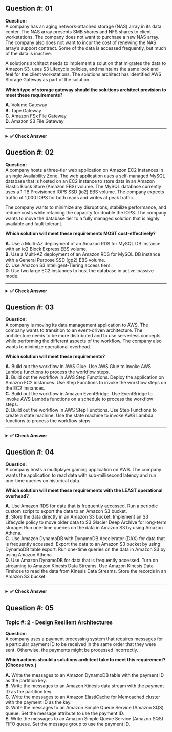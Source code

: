 ## Question #: 01

**Question:**  
A company has an aging network-attached storage (NAS) array in its data center. The NAS array presents SMB shares and NFS shares to client workstations. The company does not want to purchase a new NAS array. The company also does not want to incur the cost of renewing the NAS array’s support contract. Some of the data is accessed frequently, but much of the data is inactive.

A solutions architect needs to implement a solution that migrates the data to Amazon S3, uses S3 Lifecycle policies, and maintains the same look and feel for the client workstations. The solutions architect has identified AWS Storage Gateway as part of the solution.

**Which type of storage gateway should the solutions architect provision to meet these requirements?**

**A.** Volume Gateway  
**B.** Tape Gateway  
**C.** Amazon FSx File Gateway  
**D.** Amazon S3 File Gateway

---

<details>
<summary><strong>✅ Check Answer</strong></summary>

---

### ✅ Correct Answer: **D. Amazon S3 File Gateway**

---

### 📘 Explanation:

**Amazon S3 File Gateway** is the ideal choice for this scenario. It presents a file interface (NFS or SMB) to on-premises clients, but stores the actual data in **Amazon S3**. This meets the need to:

- Maintain the same interface (NFS/SMB) for client workstations.
- Use **S3 Lifecycle policies** to manage storage costs by transitioning older data to cheaper storage classes like **S3 Glacier**.
- Avoid purchasing new on-premises storage or renewing support contracts.

#### ✅ Why Option D is Correct:
- **S3 File Gateway** enables access to objects in Amazon S3 as files through standard NFS and SMB protocols.
- Files are cached locally for low-latency access and can be accessed by multiple clients.
- Works well for replacing legacy NAS systems and allows seamless migration.

#### 🚫 Why not the others?
- **A. Volume Gateway** exposes block storage (iSCSI), not suitable for file-based workloads.
- **B. Tape Gateway** is for backup/archive workflows using virtual tapes — not appropriate for regular file access.
- **C. Amazon FSx File Gateway** is not a valid service — likely a confusion with **Amazon FSx for Windows/Linux**, which is a managed file system, not a Storage Gateway type.

---

### 🔗 References:

- AWS Docs – [Amazon S3 File Gateway](https://docs.aws.amazon.com/filegateway/latest/filefsxw/what-is-file-gateway.html)  
- [ExamTopics Discussion](https://www.examtopics.com/discussions/amazon/view/100220-exam-aws-certified-solutions-architect-associate-saa-c03/)

</details>

## Question #: 02

**Question:**  
A company hosts a three-tier web application on Amazon EC2 instances in a single Availability Zone. The web application uses a self-managed MySQL database that is hosted on an EC2 instance to store data in an Amazon Elastic Block Store (Amazon EBS) volume. The MySQL database currently uses a 1 TB Provisioned IOPS SSD (io2) EBS volume. The company expects traffic of 1,000 IOPS for both reads and writes at peak traffic.

The company wants to minimize any disruptions, stabilize performance, and reduce costs while retaining the capacity for double the IOPS. The company wants to move the database tier to a fully managed solution that is highly available and fault tolerant.

**Which solution will meet these requirements MOST cost-effectively?**

**A.** Use a Multi-AZ deployment of an Amazon RDS for MySQL DB instance with an io2 Block Express EBS volume.  
**B.** Use a Multi-AZ deployment of an Amazon RDS for MySQL DB instance with a General Purpose SSD (gp2) EBS volume.  
**C.** Use Amazon S3 Intelligent-Tiering access tiers.  
**D.** Use two large EC2 instances to host the database in active-passive mode.

---

<details>
<summary><strong>✅ Check Answer</strong></summary>

---

### ✅ Correct Answer: **B. Use a Multi-AZ deployment of an Amazon RDS for MySQL DB instance with a General Purpose SSD (gp2) EBS volume.**

---

### 📘 Explanation:

#### ✅ Why Option B is Correct:
- **Amazon RDS** in **Multi-AZ deployment** provides high availability and fault tolerance.
- **General Purpose SSD (gp2)** volumes can provide **up to 3,000 IOPS** per volume, depending on
### ✅ Correct Answer: **B. Use a Multi-AZ deployment of an Amazon RDS for MySQL DB instance with a General Purpose SSD (gp2) EBS volume.**

---

### 📘 Explanation:

#### ✅ Why Option B is Correct:
- **Amazon RDS** in **Multi-AZ deployment** provides high availability and fault tolerance.
- **General Purpose SSD (gp2)** volumes can provide **up to 3,000 IOPS** per volume, depending on the size (you get 3 IOPS per GB). A 1 TB gp2 volume can provide **3,000 IOPS**, which is enough to handle **1,000 IOPS** read/write traffic and allows for future growth up to **double the current workload**.
- This option also **reduces costs significantly** compared to using **Provisioned IOPS (io2)**.

#### 🚫 Why not the others?

- **A.** io2 Block Express is very high performance and low latency, but it's **more expensive** than gp2. Not needed for this IOPS level if cost is a concern.
- **C.** Amazon S3 Intelligent-Tiering is **not suitable for databases**, as it’s designed for object storage and archival—not live transactional workloads.
- **D.** Hosting a MySQL cluster on EC2 in an active-passive configuration increases operational complexity, lacks managed features, and is **not fault-tolerant by default** without additional setup and tooling.

---

### 🔗 References:

- AWS Docs – [Amazon RDS Multi-AZ](https://docs.aws.amazon.com/AmazonRDS/latest/UserGuide/Concepts.MultiAZ.html)  
- AWS Docs – [EBS Volume Types](https://docs.aws.amazon.com/AWSEC2/latest/UserGuide/ebs-volume-types.html)  

</details>

## Question #: 03

**Question:**  
A company is moving its data management application to AWS. The company wants to transition to an event-driven architecture. The architecture needs to be more distributed and to use serverless concepts while performing the different aspects of the workflow. The company also wants to minimize operational overhead.

**Which solution will meet these requirements?**

**A.** Build out the workflow in AWS Glue. Use AWS Glue to invoke AWS Lambda functions to process the workflow steps.  
**B.** Build out the workflow in AWS Step Functions. Deploy the application on Amazon EC2 instances. Use Step Functions to invoke the workflow steps on the EC2 instances.  
**C.** Build out the workflow in Amazon EventBridge. Use EventBridge to invoke AWS Lambda functions on a schedule to process the workflow steps.  
**D.** Build out the workflow in AWS Step Functions. Use Step Functions to create a state machine. Use the state machine to invoke AWS Lambda functions to process the workflow steps.

---

<details>
<summary><strong>✅ Check Answer</strong></summary>

---

### ✅ Correct Answer:  
**D. Build out the workflow in AWS Step Functions. Use Step Functions to create a state machine. Use the state machine to invoke AWS Lambda functions to process the workflow steps.**

---

### 📘 Explanation:

#### ✅ Why D is Correct:
- **AWS Step Functions** allow the creation of a **serverless, event-driven workflow** that coordinates components, ensuring minimal operational overhead.
- You can design a **state machine** that defines the sequence of steps in the workflow.
- **AWS Lambda** functions are invoked by Step Functions at each step, making the architecture **highly distributed, serverless, and event-driven**.
- This approach is **cost-effective**, **scalable**, and **requires minimal maintenance**.

#### 🚫 Why the other options are incorrect:

- **A.** AWS Glue is primarily for **ETL jobs**, not general event-driven workflow management.
- **B.** Running applications on EC2 instances **increases operational overhead**, which goes against the goal of using serverless concepts.
- **C.** EventBridge is good for **event routing**, but **it doesn't inherently model complex workflows** like Step Functions does. Scheduling is not the primary requirement here.

---

### 🔗 References:
- [AWS Step Functions Documentation](https://docs.aws.amazon.com/step-functions/latest/dg/welcome.html)  
- [AWS Lambda Overview](https://docs.aws.amazon.com/lambda/latest/dg/welcome.html)  
- [FreeCram Discussion](https://www.freecram.net/question/Amazon.AWS-Solutions-Associate.v2023-10-17.q198/a-company-is-moving-its-data-management-application-to-aws-the-company-wants-to-transition-to-an-event-dr)

</details>

## Question #: 04  

**Question:**  
A company hosts a multiplayer gaming application on AWS. The company wants the application to read data with sub-millisecond latency and run one-time queries on historical data.

**Which solution will meet these requirements with the LEAST operational overhead?**

**A.** Use Amazon RDS for data that is frequently accessed. Run a periodic custom script to export the data to an Amazon S3 bucket.  
**B.** Store the data directly in an Amazon S3 bucket. Implement an S3 Lifecycle policy to move older data to S3 Glacier Deep Archive for long-term storage. Run one-time queries on the data in Amazon S3 by using Amazon Athena.  
**C.** Use Amazon DynamoDB with DynamoDB Accelerator (DAX) for data that is frequently accessed. Export the data to an Amazon S3 bucket by using DynamoDB table export. Run one-time queries on the data in Amazon S3 by using Amazon Athena.  
**D.** Use Amazon DynamoDB for data that is frequently accessed. Turn on streaming to Amazon Kinesis Data Streams. Use Amazon Kinesis Data Firehose to read the data from Kinesis Data Streams. Store the records in an Amazon S3 bucket.

---

<details>
<summary><strong>✅ Check Answer</strong></summary>

---

### ✅ Correct Answer:  
**C. Use Amazon DynamoDB with DynamoDB Accelerator (DAX) for data that is frequently accessed. Export the data to an Amazon S3 bucket by using DynamoDB table export. Run one-time queries on the data in Amazon S3 by using Amazon Athena.**

---

### 📘 Explanation:

#### ✅ Why C is Correct:
- **DynamoDB with DAX** provides **sub-millisecond read performance**, ideal for real-time gaming applications.
- **DynamoDB table export to Amazon S3** is a **serverless, no-code** feature that allows you to export table data directly into S3 without affecting performance.
- **Amazon Athena** allows **serverless querying** of data stored in S3 using standard SQL, perfect for **one-time or ad-hoc historical queries**.
- This setup has **minimal operational overhead** because all components (DAX, table export, Athena) are managed by AWS.

#### 🚫 Why the other options are incorrect:

- **A.** RDS can introduce higher latency than DynamoDB+DAX and requires **custom scripting** for exporting data — more operational overhead.
- **B.** S3 alone does not provide **sub-millisecond** read latency. It's suitable for historical querying but not real-time game interactions.
- **D.** Using Kinesis Data Streams and Firehose adds **more moving parts** and **increases operational complexity**, not ideal for "least operational overhead."

---

### 🔗 References:
- [DynamoDB Accelerator (DAX)](https://docs.aws.amazon.com/amazondynamodb/latest/developerguide/DAX.html)  
- [DynamoDB Table Export to S3](https://docs.aws.amazon.com/amazondynamodb/latest/developerguide/DataExport.html)  
- [Amazon Athena Overview](https://docs.aws.amazon.com/athena/latest/ug/what-is.html)  

</details>

## Question #: 05
### Topic #: 2 - Design Resilient Architectures

**Question:**  
A company uses a payment processing system that requires messages for a particular payment ID to be received in the same order that they were sent. Otherwise, the payments might be processed incorrectly.

**Which actions should a solutions architect take to meet this requirement? (Choose two.)**

**A.** Write the messages to an Amazon DynamoDB table with the payment ID as the partition key.  
**B.** Write the messages to an Amazon Kinesis data stream with the payment ID as the partition key.  
**C.** Write the messages to an Amazon ElastiCache for Memcached cluster with the payment ID as the key.  
**D.** Write the messages to an Amazon Simple Queue Service (Amazon SQS) queue. Set the message attribute to use the payment ID.  
**E.** Write the messages to an Amazon Simple Queue Service (Amazon SQS) FIFO queue. Set the message group to use the payment ID.
